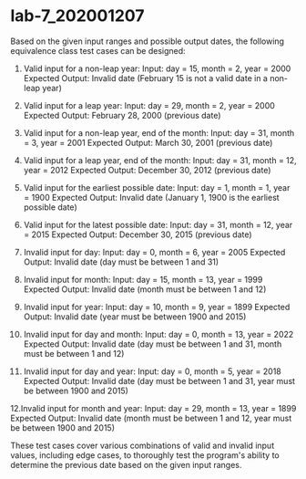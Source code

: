 # lab-7_202001207

Based on the given input ranges and possible output dates, the following equivalence class test cases can be designed:

1. Valid input for a non-leap year:
Input: day = 15, month = 2, year = 2000
Expected Output: Invalid date (February 15 is not a valid date in a non-leap year)

2. Valid input for a leap year:
Input: day = 29, month = 2, year = 2000
Expected Output: February 28, 2000 (previous date)

3. Valid input for a non-leap year, end of the month:
Input: day = 31, month = 3, year = 2001
Expected Output: March 30, 2001 (previous date)

4. Valid input for a leap year, end of the month:
Input: day = 31, month = 12, year = 2012
Expected Output: December 30, 2012 (previous date)

5. Valid input for the earliest possible date:
Input: day = 1, month = 1, year = 1900
Expected Output: Invalid date (January 1, 1900 is the earliest possible date)

6. Valid input for the latest possible date:
Input: day = 31, month = 12, year = 2015
Expected Output: December 30, 2015 (previous date)

7. Invalid input for day:
Input: day = 0, month = 6, year = 2005
Expected Output: Invalid date (day must be between 1 and 31)

8. Invalid input for month:
Input: day = 15, month = 13, year = 1999
Expected Output: Invalid date (month must be between 1 and 12)

9. Invalid input for year:
Input: day = 10, month = 9, year = 1899
Expected Output: Invalid date (year must be between 1900 and 2015)

10. Invalid input for day and month:
Input: day = 0, month = 13, year = 2022
Expected Output: Invalid date (day must be between 1 and 31, month must be between 1 and 12)

11. Invalid input for day and year:
Input: day = 0, month = 5, year = 2018
Expected Output: Invalid date (day must be between 1 and 31, year must be between 1900 and 2015)

12.Invalid input for month and year:
Input: day = 29, month = 13, year = 1899
Expected Output: Invalid date (month must be between 1 and 12, year must be between 1900 and 2015)

These test cases cover various combinations of valid and invalid input values, including edge cases, to thoroughly test the program's ability to determine the previous date based on the given input ranges.
